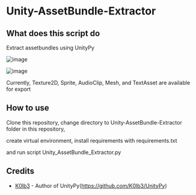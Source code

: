 # Unity-AssetBundle-Extractor
## What does this script do
Extract assetbundles using UnityPy

![image](https://github.com/user-attachments/assets/c93b531b-eb8b-4d96-96f6-f9579b4746e1)

![image](https://github.com/user-attachments/assets/82265932-9893-4417-be59-05eb1ffc3036)

Currently, Texture2D, Sprite, AudioClip, Mesh, and TextAsset are available for export

## How to use
Clone this repository, change directory to Unity-AssetBundle-Extractor folder in this repository,

create virtual environment, install requirements with requirements.txt

and run script Unity_AssetBundle_Extractor.py

## Credits
- [K0lb3](https://github.com/K0lb3) - Author of UnityPy(https://github.com/K0lb3/UnityPy)
